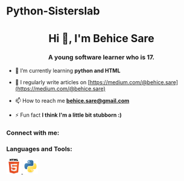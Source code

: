 # Python-Sisterslab
<h1 align="center">Hi 👋, I'm Behice Sare</h1>
<h3 align="center">A young software learner who is 17.</h3>

- 🌱 I’m currently learning **python and HTML**

- 📝 I regularly write articles on [https://medium.com/@behice.sare](https://medium.com/@behice.sare)

- 📫 How to reach me **behice.sare@gmail.com**

- ⚡ Fun fact **I think I'm a little bit stubborn :)**

<h3 align="left">Connect with me:</h3>
<p align="left">
</p>

<h3 align="left">Languages and Tools:</h3>
<p align="left"> <a href="https://www.w3.org/html/" target="_blank" rel="noreferrer"> <img src="https://raw.githubusercontent.com/devicons/devicon/master/icons/html5/html5-original-wordmark.svg" alt="html5" width="40" height="40"/> </a> <a href="https://www.python.org" target="_blank" rel="noreferrer"> <img src="https://raw.githubusercontent.com/devicons/devicon/master/icons/python/python-original.svg" alt="python" width="40" height="40"/> </a> </p>
